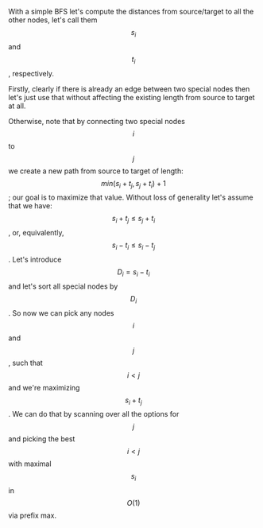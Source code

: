 With a simple BFS let's compute the distances from source/target to all the other nodes, let's call them $$s_i$$ and $$t_i$$, respectively.

Firstly, clearly if there is already an edge between two special nodes then let's just use that without affecting the existing length from source to target at all.

Otherwise, note that by connecting two special nodes $$i$$ to $$j$$ we create a new path from source to target of length: $$min(s_i+t_j, s_j+t_i)+1$$; our goal is to maximize that value.  Without loss of generality let's assume that we have: $$s_i+t_j \le s_j+t_i$$, or, equivalently, $$s_i - t_i \le s_i - t_j$$.  Let's introduce $$D_i = s_i - t_i$$ and let's sort all special nodes by $$D_i$$.  So now we can pick any nodes $$i$$ and $$j$$, such that $$i < j$$ and we're maximizing $$s_i + t_j$$.  We can do that by scanning over all the options for $$j$$ and picking the best $$i < j$$ with maximal $$s_i$$ in $$O(1)$$ via prefix max.
